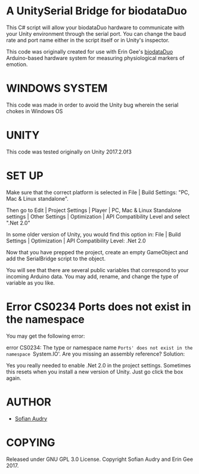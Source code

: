 # A UnitySerial Bridge for biodataDuo

This C# script will allow your biodataDuo hardware to communicate with your Unity environment through the serial port.  You can change the baud rate and port name either in the script itself or in Unity's inspector. 

This code was originally created for use with Erin Gee's [biodataDuo](https://github.com/eringee/biodataDuo) Arduino-based hardware system for measuring physiological markers of emotion.

# WINDOWS SYSTEM 

This code was made in order to avoid the Unity bug wherein the serial chokes in Windows OS

# UNITY

This code was tested originally on Unity 2017.2.0f3

# SET UP

Make sure that the correct platform is selected in File | Build Settings: "PC, Mac & Linux standalone".

Then go to Edit | Project Settings | Player | PC, Mac & Linux Standalone settings | Other Settings | Optimization | API Compatibility Level and select ".Net 2.0"

In some older version of Unity, you would find this option in: File | Build Settings | Optimization | API Compatibility Level: .Net 2.0

Now that you have prepped the project, create an empty GameObject and add the SerialBridge script to the object. 

You will see that there are several public variables that correspond to your incoming Arduino data.  You may add, rename, and change the type of variable as you like.

# Error CS0234 Ports does not exist in the namespace

You may get the following error:

error CS0234: The type or namespace name `Ports' does not exist in the namespace `System.IO'. Are you missing an assembly reference?
Solution:

Yes you really needed to enable .Net 2.0 in the project settings.  Sometimes this resets when you install a new version of Unity.  Just go click the box again.

# AUTHOR

* [Sofian Audry](http://sofianaudry.com/en)

# COPYING
Released under GNU GPL 3.0 License.  Copyright Sofian Audry and Erin Gee 2017.

